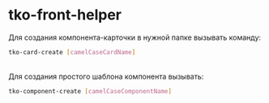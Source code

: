 # tko-front-helper
Для создания компонента-карточки в нужной папке вызывать команду:<br>
```bash
tko-card-create [camelCaseCardName]
```
<br>
Для создания простого шаблона компонента вызывать:<br>

```bash
tko-component-create [camelCaseComponentName]
```
